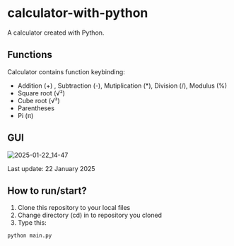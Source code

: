 # calculator-with-python

A calculator created with Python.

## Functions
Calculator contains function keybinding:
- Addition (+) , Subtraction (-), Mutiplication (*), Division (/), Modulus (%)
- Square root (√²)
- Cube root (√³)
- Parentheses
- Pi (π)

## GUI
![2025-01-22_14-47](https://github.com/user-attachments/assets/5a9d8978-0bfd-403f-b924-d4af3cf8cec6)

Last update: 22 January 2025

## How to run/start?

1. Clone this repository to your local files
2. Change directory (cd) in to repository you cloned
3. Type this:
```
python main.py
```